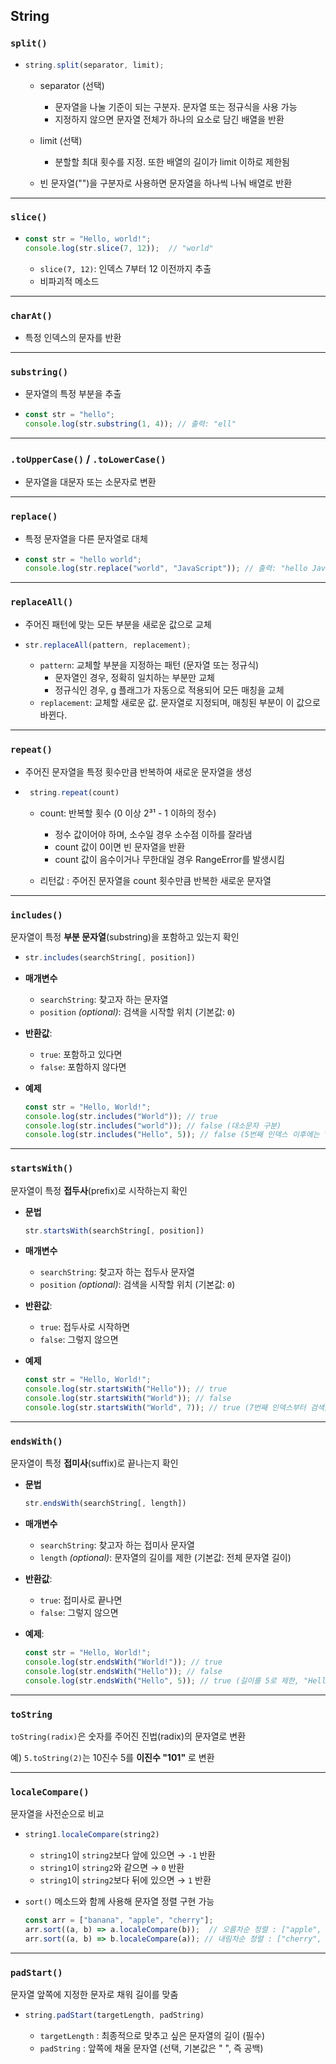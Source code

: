 ## String

### `split()`
- ```js
  string.split(separator, limit);
  ```

  - separator (선택)
    - 문자열을 나눌 기준이 되는 구분자. 문자열 또는 정규식을 사용 가능
    - 지정하지 않으면 문자열 전체가 하나의 요소로 담긴 배열을 반환

  - limit (선택)
    - 분할할 최대 횟수를 지정. 또한 배열의 길이가 limit 이하로 제한됨
  
  - 빈 문자열("")을 구분자로 사용하면 문자열을 하나씩 나눠 배열로 반환

---

### `slice()`
- ```js
  const str = "Hello, world!";
  console.log(str.slice(7, 12));  // "world"
  ```
  - `slice(7, 12)`: 인덱스 7부터 12 이전까지 추출
  - 비파괴적 메소드

---

### `charAt()`
- 특정 인덱스의 문자를 반환
---

### `substring()`
- 문자열의 특정 부분을 추출

- ```js 
  const str = "hello";
  console.log(str.substring(1, 4)); // 출력: "ell"
  ```
---
### `.toUpperCase()` / `.toLowerCase()`

- 문자열을 대문자 또는 소문자로 변환
---
### `replace()`

- 특정 문자열을 다른 문자열로 대체

- ```js 
  const str = "hello world";
  console.log(str.replace("world", "JavaScript")); // 출력: "hello JavaScript"
  ```
---
### `replaceAll()`

- 주어진 패턴에 맞는 모든 부분을 새로운 값으로 교체

- ```js 
  str.replaceAll(pattern, replacement);
  ```
  - `pattern`: 교체할 부분을 지정하는 패턴 (문자열 또는 정규식)
    - 문자열인 경우, 정확히 일치하는 부분만 교체
    - 정규식인 경우, g 플래그가 자동으로 적용되어 모든 매칭을 교체
  - `replacement`: 교체할 새로운 값. 문자열로 지정되며, 매칭된 부분이 이 값으로 바뀐다.
---
### `repeat()`
- 주어진 문자열을 특정 횟수만큼 반복하여 새로운 문자열을 생성

- ```js 
   string.repeat(count)
  ```
  - count: 반복할 횟수 (0 이상 2³¹ - 1 이하의 정수)
     - 정수 값이어야 하며, 소수일 경우 소수점 이하를 잘라냄
     - count 값이 0이면 빈 문자열을 반환
     - count 값이 음수이거나 무한대일 경우 RangeError를 발생시킴

  - 리턴값 : 주어진 문자열을 count 횟수만큼 반복한 새로운 문자열
---
### `includes()`
문자열이 특정 **부분 문자열**(substring)을 포함하고 있는지 확인

- 
  ```js
  str.includes(searchString[, position])
  ```
- **매개변수**
  - `searchString`: 찾고자 하는 문자열
  - `position` *(optional)*: 검색을 시작할 위치 (기본값: `0`)
- **반환값**:
  - `true`: 포함하고 있다면
  - `false`: 포함하지 않다면

- **예제**
  ```js
  const str = "Hello, World!";
  console.log(str.includes("World")); // true
  console.log(str.includes("world")); // false (대소문자 구분)
  console.log(str.includes("Hello", 5)); // false (5번째 인덱스 이후에는 "Hello"가 없음)
  ```

---

### **`startsWith()`**
문자열이 특정 **접두사**(prefix)로 시작하는지 확인

- **문법**
  ```javascript
  str.startsWith(searchString[, position])
  ```
- **매개변수**
  - `searchString`: 찾고자 하는 접두사 문자열
  - `position` *(optional)*: 검색을 시작할 위치 (기본값: `0`)
- **반환값**:
  - `true`: 접두사로 시작하면
  - `false`: 그렇지 않으면

- **예제**
  ```javascript
  const str = "Hello, World!";
  console.log(str.startsWith("Hello")); // true
  console.log(str.startsWith("World")); // false
  console.log(str.startsWith("World", 7)); // true (7번째 인덱스부터 검색)
  ```

---

### **`endsWith()`**
문자열이 특정 **접미사**(suffix)로 끝나는지 확인

- **문법**
  ```javascript
  str.endsWith(searchString[, length])
  ```
- **매개변수**
  - `searchString`: 찾고자 하는 접미사 문자열
  - `length` *(optional)*: 문자열의 길이를 제한 (기본값: 전체 문자열 길이)
- **반환값**:
  - `true`: 접미사로 끝나면
  - `false`: 그렇지 않으면

- **예제**:
  ```javascript
  const str = "Hello, World!";
  console.log(str.endsWith("World!")); // true
  console.log(str.endsWith("Hello")); // false
  console.log(str.endsWith("Hello", 5)); // true (길이를 5로 제한, "Hello"로 끝남)
  ```

---
### `toString`
`toString(radix)`은 숫자를 주어진 진법(radix)의 문자열로 변환

예) `5.toString(2)`는 10진수 5를 **이진수 "101"** 로 변환

---
### `localeCompare()`
문자열을 사전순으로 비교

- ```javascript
  string1.localeCompare(string2)
  ```
  - `string1`이 `string2`보다 앞에 있으면 → `-1` 반환
  - `string1`이 `string2`와 같으면 → `0` 반환
  - `string1`이 `string2`보다 뒤에 있으면 → `1` 반환

- `sort()` 메소드와 함께 사용해 문자열 정렬 구현 가능
  ```javascript
  const arr = ["banana", "apple", "cherry"];
  arr.sort((a, b) => a.localeCompare(b));  // 오름차순 정렬 : ["apple", "banana", "cherry"]
  arr.sort((a, b) => b.localeCompare(a)); // 내림차순 정렬 : ["cherry", "banana", "apple"]
  ```

---
### `padStart()`
문자열 앞쪽에 지정한 문자로 채워 길이를 맞춤

- ```javascript
  string.padStart(targetLength, padString)
  ```
  - `targetLength` : 최종적으로 맞추고 싶은 문자열의 길이 (필수)
  - `padString` : 앞쪽에 채울 문자열 (선택, 기본값은 " ", 즉 공백)